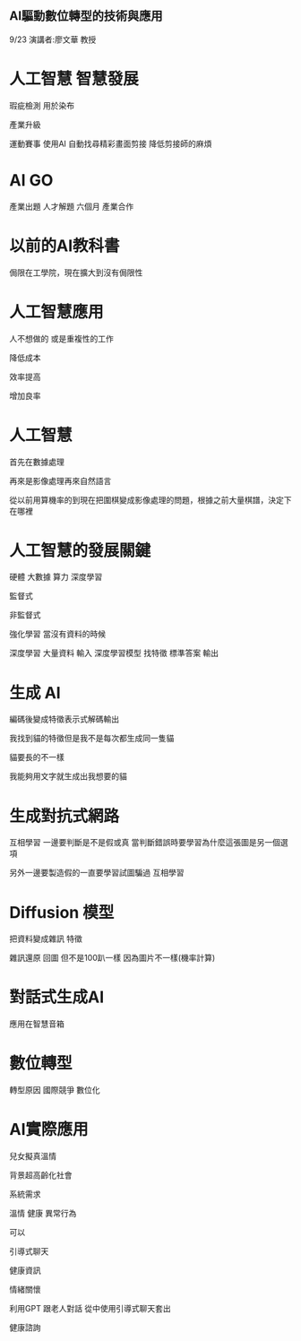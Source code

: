 ## AI驅動數位轉型的技術與應用
9/23 
演講者:廖文華 教授

# 人工智慧 智慧發展

瑕疵檢測 用於染布

產業升級

運動賽事 使用AI 自動找尋精彩畫面剪接 降低剪接師的麻煩

# AI GO 
產業出題 人才解題 六個月 產業合作

# 以前的AI教科書 
侷限在工學院，現在擴大到沒有侷限性

# 人工智慧應用 

人不想做的 或是重複性的工作

降低成本

效率提高

增加良率

# 人工智慧 

首先在數據處理

再來是影像處理再來自然語言

從以前用算機率的到現在把圍棋變成影像處理的問題，根據之前大量棋譜，決定下在哪裡

# 人工智慧的發展關鍵

硬體 大數據 算力 深度學習

監督式

非監督式

強化學習 當沒有資料的時候

深度學習 大量資料 輸入 深度學習模型 找特徵 標準答案 輸出

# 生成 AI

編碼後變成特徵表示式解碼輸出

我找到貓的特徵但是我不是每次都生成同一隻貓

貓要長的不一樣

我能夠用文字就生成出我想要的貓

# 生成對抗式網路

互相學習 一邊要判斷是不是假或真 當判斷錯誤時要學習為什麼這張圖是另一個選項

另外一邊要製造假的一直要學習試圖騙過 互相學習

# Diffusion 模型

把資料變成雜訊 特徵

雜訊還原 回圖 但不是100趴一樣 因為圖片不一樣(機率計算)

# 對話式生成AI

應用在智慧音箱

# 數位轉型
轉型原因 國際競爭 數位化

# AI實際應用

兒女擬真溫情

背景超高齡化社會

系統需求

溫情 健康 異常行為

可以

引導式聊天

健康資訊

情緒關懷 

利用GPT 跟老人對話 從中使用引導式聊天套出

健康諮詢

